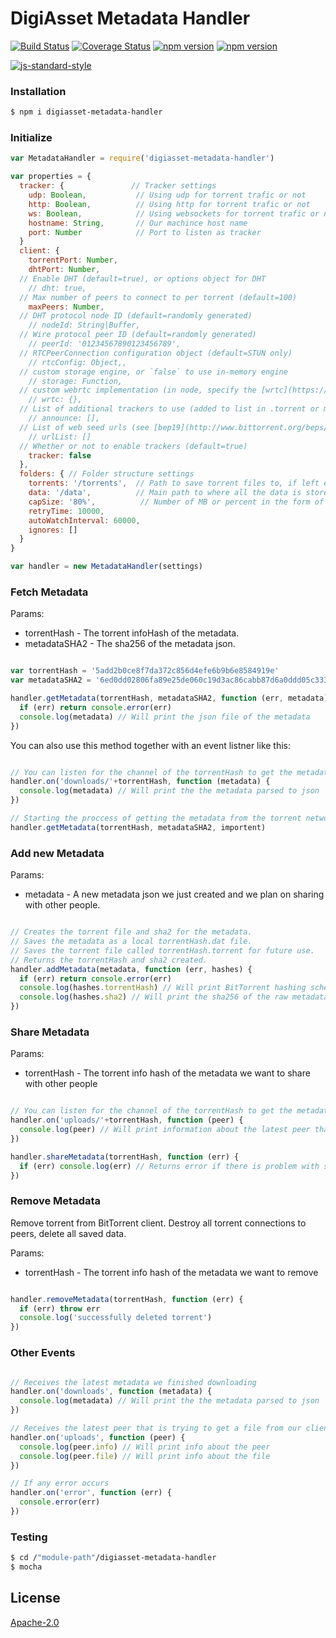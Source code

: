 # DigiAsset Metadata Handler
[![Build Status](https://travis-ci.org/Colored-Coins/Metadata-Handler.svg?branch=master)](https://travis-ci.org/Colored-Coins/Metadata-Handler) [![Coverage Status](https://coveralls.io/repos/Colored-Coins/Metadata-Handler/badge.svg?branch=master)](https://coveralls.io/r/Colored-Coins/Metadata-Handler?branch=master) [![npm version](https://badge.fury.io/js/cc-metadata-handler.svg)](http://badge.fury.io/js/cc-metadata-handler) [![npm version](http://slack.coloredcoins.org/badge.svg)](http://slack.coloredcoins.org)

[![js-standard-style](https://cdn.rawgit.com/feross/standard/master/badge.svg)](https://github.com/feross/standard)

### Installation

```sh
$ npm i digiasset-metadata-handler
```


### Initialize

```js
var MetadataHandler = require('digiasset-metadata-handler')

var properties = {
  tracker: {               // Tracker settings
    udp: Boolean,           // Using udp for torrent trafic or not
    http: Boolean,          // Using http for torrent trafic or not
    ws: Boolean,            // Using websockets for torrent trafic or not
    hostname: String,       // Our machince host name
    port: Number            // Port to listen as tracker
  }
  client: {
    torrentPort: Number,
    dhtPort: Number,
  // Enable DHT (default=true), or options object for DHT
    // dht: true,
  // Max number of peers to connect to per torrent (default=100)
    maxPeers: Number,
  // DHT protocol node ID (default=randomly generated)
    // nodeId: String|Buffer,
  // Wire protocol peer ID (default=randomly generated)
    // peerId: '01234567890123456789',
  // RTCPeerConnection configuration object (default=STUN only)
    // rtcConfig: Object,,
  // custom storage engine, or `false` to use in-memory engine
    // storage: Function,
  // custom webrtc implementation (in node, specify the [wrtc](https://www.npmjs.com/package/wrtc) package)
    // wrtc: {},
  // List of additional trackers to use (added to list in .torrent or magnet uri)
    // announce: [],
  // List of web seed urls (see [bep19](http://www.bittorrent.org/beps/bep_0019.html))
    // urlList: []
  // Whether or not to enable trackers (default=true)
    tracker: false
  },
  folders: { // Folder structure settings
    torrents: '/torrents',  // Path to save torrent files to, if left empty, all the torrent references will be saved in memory and will be lost on restart
    data: '/data',          // Main path to where all the data is stored
    capSize: '80%',          // Number of MB or percent in the form of 12%
    retryTime: 10000,
    autoWatchInterval: 60000,
    ignores: []
  }
}

var handler = new MetadataHandler(settings)
```

### Fetch Metadata

Params:
  - torrentHash - The torrent infoHash of the metadata.
  - metadataSHA2 - The sha256 of the metadata json.

```js

var torrentHash = '5add2b0ce8f7da372c856d4efe6b9b6e8584919e'
var metadataSHA2 = '6ed0dd02806fa89e25de060c19d3ac86cabb87d6a0ddd05c333b84f4'

handler.getMetadata(torrentHash, metadataSHA2, function (err, metadata) {
  if (err) return console.error(err)
  console.log(metadata) // Will print the json file of the metadata
})

```

You can also use this method together with an event listner like this:

```js

// You can listen for the channel of the torrentHash to get the metadata
handler.on('downloads/'+torrentHash, function (metadata) {
  console.log(metadata) // Will print the the metadata parsed to json
})

// Starting the proccess of getting the metadata from the torrent network.
handler.getMetadata(torrentHash, metadataSHA2, importent)

```

### Add new Metadata

Params:
  - metadata - A new metadata json we just created and we plan on sharing with other people.

```js

// Creates the torrent file and sha2 for the metadata.
// Saves the metadata as a local torrentHash.dat file.
// Saves the torrent file called torrentHash.torrent for future use.
// Returns the torrentHash and sha2 created.
handler.addMetadata(metadata, function (err, hashes) {
  if (err) return console.error(err)
  console.log(hashes.torrentHash) // Will print BitTorrent hashing scheme using sha1 as the hashing algorithem
  console.log(hashes.sha2) // Will print the sha256 of the raw metadata file
})

```

### Share Metadata

Params:
  - torrentHash - The torrent info hash of the metadata we want to share with other people

```js

// You can listen for the channel of the torrentHash to get the metadata
handler.on('uploads/'+torrentHash, function (peer) {
  console.log(peer) // Will print information about the latest peer that is trying to download the metadata from your client
})

handler.shareMetadata(torrentHash, function (err) {
  if (err) console.log(err) // Returns error if there is problem with sharing the file
})

```

### Remove Metadata

Remove torrent from BitTorrent client. Destroy all torrent connections to peers, delete all saved data.

Params:
  - torrentHash - The torrent info hash of the metadata we want to remove 

```js

handler.removeMetadata(torrentHash, function (err) {
  if (err) throw err
  console.log('successfully deleted torrent')
})

```

### Other Events

```js

// Receives the latest metadata we finished downloading
handler.on('downloads', function (metadata) {
  console.log(metadata) // Will print the the metadata parsed to json
})

// Receives the latest peer that is trying to get a file from our client and the file it's trying to get
handler.on('uploads', function (peer) {
  console.log(peer.info) // Will print info about the peer
  console.log(peer.file) // Will print info about the file
})

// If any error occurs
handler.on('error', function (err) {
  console.error(err)
})

```

### Testing

```sh
$ cd /"module-path"/digiasset-metadata-handler
$ mocha
```


License
----

[Apache-2.0](http://www.apache.org/licenses/LICENSE-2.0)